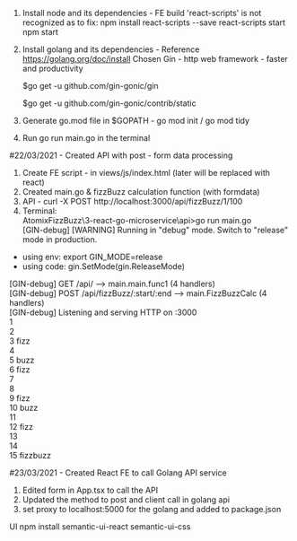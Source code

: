 1. Install node and its dependencies  - FE build
'react-scripts' is not recognized as
to fix: npm install react-scripts --save
react-scripts start
npm start

2. Install golang and its dependencies - Reference https://golang.org/doc/install
    Chosen Gin - http web framework - faster and productivity

    $go get -u github.com/gin-gonic/gin  

    $go get -u github.com/gin-gonic/contrib/static  

3. Generate go.mod file in $GOPATH - go mod init / go mod tidy  

4. Run go run main.go in the terminal  

#22/03/2021 - Created API with post - form data processing  
1. Create FE script - in views/js/index.html (later will be replaced with react)  
2. Created main.go & fizzBuzz calculation function (with formdata)  
3. API - curl -X POST http://localhost:3000/api/fizzBuzz/1/100  
4. Terminal:  
AtomixFizzBuzz\3-react-go-microservice\api>go run main.go  
[GIN-debug] [WARNING] Running in "debug" mode. Switch to "release" mode in production.  
 - using env:   export GIN_MODE=release  
 - using code:  gin.SetMode(gin.ReleaseMode)  

[GIN-debug] GET    /api/                     --> main.main.func1 (4 handlers)  
[GIN-debug] POST   /api/fizzBuzz/:start/:end --> main.FizzBuzzCalc (4 handlers)  
[GIN-debug] Listening and serving HTTP on :3000  
1  
2  
3 fizz  
4  
5 buzz  
6 fizz  
7  
8  
9 fizz  
10 buzz  
11  
12 fizz  
13   
14  
15 fizzbuzz  

#23/03/2021 - Created React FE to call Golang API service  
1. Edited form in App.tsx to call the API  
2. Updated the method to post and client call in golang api
3. set proxy to localhost:5000 for the golang and added to package.json


UI
npm install semantic-ui-react semantic-ui-css
